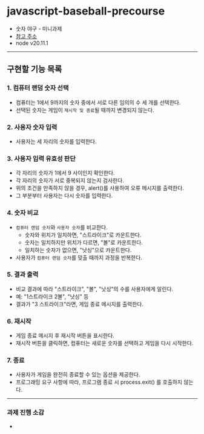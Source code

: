 # javascript-baseball-precourse

- 숫자 야구 - 미니과제
- [참고 주소](https://github.com/next-step/javascript-baseball-precourse)
- node v20.11.1

---

## 구현할 기능 목록

### 1. 컴퓨터 랜덤 숫자 선택

- 컴퓨터는 1에서 9까지의 숫자 중에서 서로 다른 임의의 수 세 개를 선택한다.
- 선택된 숫자는 게임이 `재시작 및 종료`될 때까지 변경되지 않는다.

### 2. 사용자 숫자 입력

- 사용자는 세 자리의 숫자를 입력한다.

### 3. 사용자 입력 유효성 판단

- 각 자리의 숫자가 1에서 9 사이인지 확인한다.
- 각 자리의 숫자가 서로 중복되지 않는지 검사한다.
- 위의 조건을 만족하지 않을 경우, alert()를 사용하여 오류 메시지를 출력한다.
- 그 부분부터 사용자는 다시 숫자를 입력한다.

### 4. 숫자 비교

- `컴퓨터 랜덤 숫자`와 `사용자 숫자`를 비교한다.
  - 숫자와 위치가 일치하면, "스트라이크"로 카운트한다.
  - 숫자는 일치하지만 위치가 다르면, "볼"로 카운트한다.
  - 일치하는 숫자가 없으면, "낫싱"으로 카운트한다.
- 사용자가 `컴퓨터 랜덤 숫자`를 맞출 때까지 과정을 반복한다.

### 5. 결과 출력

- 비교 결과에 따라 "스트라이크", "볼", "낫싱"의 수를 사용자에게 알린다.
- 예: "1스트라이크 2볼", "낫싱" 등
- 결과가 "3 스트라이크"라면, 게임 종료 메시지를 출력한다.

### 6. 재시작

- 게임 종료 메시지 후 재시작 버튼을 표시한다.
- 재시작 버튼을 클릭하면, 컴퓨터는 새로운 숫자를 선택하고 게임을 다시 시작한다.

### 7. 종료

- 사용자가 게임을 완전히 종료할 수 있는 옵션을 제공한다.
- 프로그래밍 요구 사항에 따라, 프로그램 종료 시 process.exit() 를 호출하지 않는다.

---

### 과제 진행 소감

- 